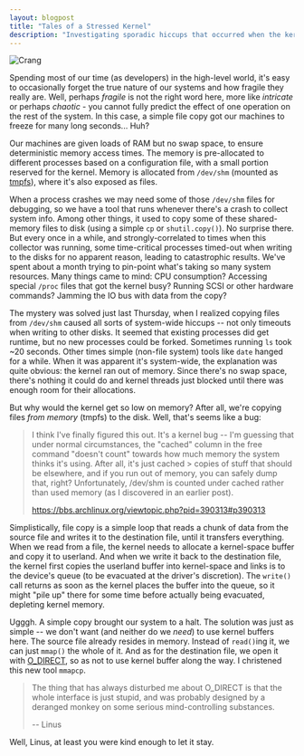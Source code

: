 ```yaml
---
layout: blogpost
title: "Tales of a Stressed Kernel"
description: "Investigating sporadic hiccups that occurred when the kernel was low on memory"
---
```


<img src="http://tomerfiliba.com/static/res/2013-07-27-crang.jpg" title="Crang" class="blog-post-image" />

Spending most of our time (as developers) in the high-level world, it's easy to occasionally forget the 
true nature of our systems and how fragile they really are. Well, perhaps *fragile* is not the right word here,
more like *intricate* or perhaps *chaotic* - you cannot fully predict the effect of one operation on the rest
of the system. In this case, a simple file copy got our machines to freeze for many long seconds... Huh?

Our machines are given loads of RAM but no swap space, to ensure deterministic memory access times. The memory
is pre-allocated to different processes based on a configuration file, with a small portion reserved for
the kernel. Memory is allocated from ``/dev/shm`` (mounted as [tmpfs](http://en.wikipedia.org/wiki/Tmpfs)),
where it's also exposed as files.

When a process crashes we may need some of those ``/dev/shm`` files for debugging, so we have a tool that runs 
whenever there's a crash to collect system info. Among other things, it used to copy some of these shared-memory 
files to disk (using a simple ``cp`` or ``shutil.copy()``). No surprise there. But every once in a while, and 
strongly-correlated to times when this collector was running, some time-critical processes timed-out when writing 
to the disks for no apparent reason, leading to catastrophic results. We've spent about a month trying to 
pin-point what's taking so many system resources. Many things came to mind: CPU consumption? 
Accessing special ``/proc`` files that got the kernel busy? Running SCSI or other hardware commands? 
Jamming the IO bus with data from the copy?

The mystery was solved just last Thursday, when I realized copying files from ``/dev/shm`` caused all sorts
of system-wide hiccups -- not only timeouts when writing to other disks. It seemed that existing processes did 
get runtime, but no new processes could be forked. Sometimes running ``ls`` took ~20 seconds. Other times 
simple (non-file system) tools like ``date`` hanged for a while. When it was apparent it's system-wide, the 
explanation was quite obvious: the kernel ran out of memory. Since there's no swap space, there's nothing it 
could do and kernel threads just blocked until there was enough room for their allocations.

But why would the kernel get so low on memory? After all, we're copying files *from memory* (tmpfs) to the disk. 
Well, that's seems like a bug:

> I think I've finally figured this out. It's a kernel bug -- I'm guessing that under normal circumstances, 
> the "cached" column in the free command "doesn't count" towards how much memory the system thinks it's using. 
> After all, it's just cached > copies of stuff that should be elsewhere, and if you run out of memory, 
> you can safely dump that, right? Unfortunately, /dev/shm is counted under cached rather than used memory 
> (as I discovered in an earlier post).
>
> <https://bbs.archlinux.org/viewtopic.php?pid=390313#p390313>

Simplistically, file copy is a simple loop that reads a chunk of data from the source file and writes it 
to the  destination file, until it transfers everything. When we read from a file, the kernel needs to 
allocate a kernel-space buffer and copy it to userland. And when we write it back to the destination file, 
the kernel first copies the userland buffer into kernel-space and links is to the device's queue (to be 
evacuated at the driver's discretion). The ``write()`` call returns as soon as the kernel places the 
buffer into the queue, so it might "pile up" there for some time before actually being evacuated, 
depleting kernel memory.

Ugggh. A simple copy brought our system to a halt. The solution was just as simple -- we don't want 
(and neither do we *need*) to use kernel buffers here. The source file already resides in memory. Instead of
``read()``ing it, we can just ``mmap()`` the whole of it. And as for the destination file, we open it with
[O_DIRECT](http://man7.org/linux/man-pages/man2/open.2.html), so as not to use kernel buffer along 
the way. I christened this new tool ``mmapcp``.

> The thing that has always disturbed me about O_DIRECT is that the whole interface is just stupid, 
> and was probably designed by a deranged monkey on some serious mind-controlling substances.
> 
> -- Linus

Well, Linus, at least you were kind enough to let it stay.


